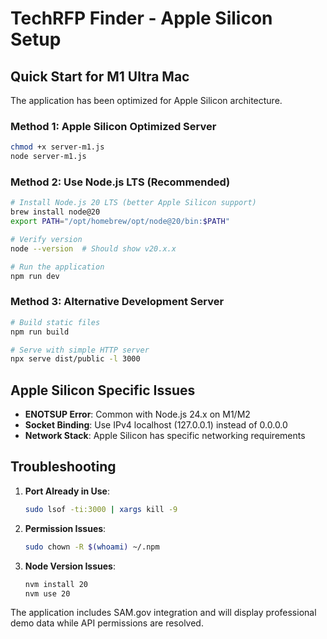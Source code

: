 # TechRFP Finder - Apple Silicon Setup

## Quick Start for M1 Ultra Mac

The application has been optimized for Apple Silicon architecture.

### Method 1: Apple Silicon Optimized Server
```bash
chmod +x server-m1.js
node server-m1.js
```

### Method 2: Use Node.js LTS (Recommended)
```bash
# Install Node.js 20 LTS (better Apple Silicon support)
brew install node@20
export PATH="/opt/homebrew/opt/node@20/bin:$PATH"

# Verify version
node --version  # Should show v20.x.x

# Run the application
npm run dev
```

### Method 3: Alternative Development Server
```bash
# Build static files
npm run build

# Serve with simple HTTP server
npx serve dist/public -l 3000
```

## Apple Silicon Specific Issues

- **ENOTSUP Error**: Common with Node.js 24.x on M1/M2
- **Socket Binding**: Use IPv4 localhost (127.0.0.1) instead of 0.0.0.0
- **Network Stack**: Apple Silicon has specific networking requirements

## Troubleshooting

1. **Port Already in Use**:
   ```bash
   sudo lsof -ti:3000 | xargs kill -9
   ```

2. **Permission Issues**:
   ```bash
   sudo chown -R $(whoami) ~/.npm
   ```

3. **Node Version Issues**:
   ```bash
   nvm install 20
   nvm use 20
   ```

The application includes SAM.gov integration and will display professional demo data while API permissions are resolved.